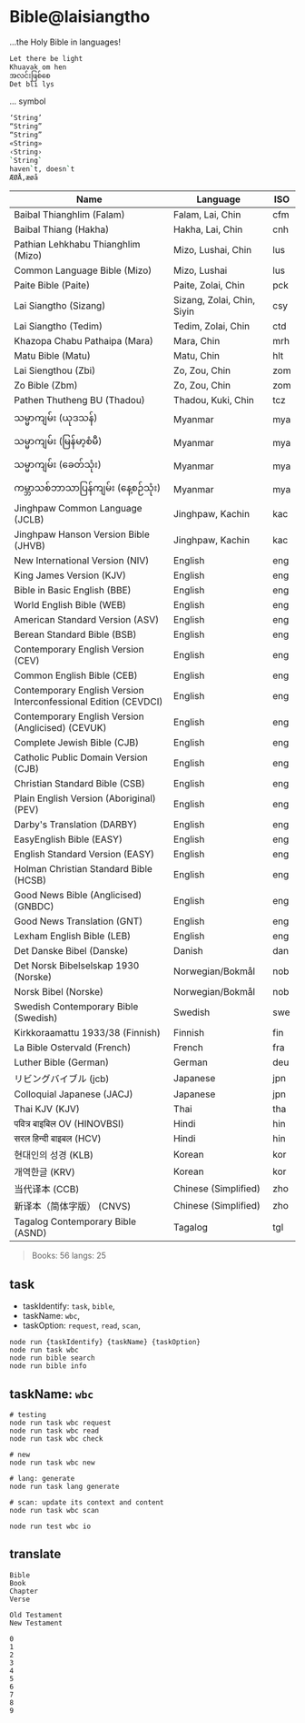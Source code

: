 # Bible@laisiangtho

...the Holy Bible in languages!

```bash
Let there be light
Khuavak om hen
အ​လင်း​ဖြစ်​စေ
Det bli lys
```

... symbol

```bash
‘String’
“String”
“String”
«String»
‹String›
`String`
haven`t, doesn`t
ÆØÅ,æøå
```

| Name | Language | ISO |
| --- | --- | --- |
| Baibal Thianghlim (Falam) | Falam, Lai, Chin | cfm |
| Baibal Thiang (Hakha) | Hakha, Lai, Chin | cnh |
| Pathian Lehkhabu Thianghlim (Mizo) | Mizo, Lushai, Chin | lus |
| Common Language Bible (Mizo) | Mizo, Lushai | lus |
| Paite Bible (Paite) | Paite, Zolai, Chin | pck |
| Lai Siangtho (Sizang) | Sizang, Zolai, Chin, Siyin | csy |
| Lai Siangtho (Tedim) | Tedim, Zolai, Chin | ctd |
| Khazopa Chabu Pathaipa (Mara) | Mara, Chin | mrh |
| Matu Bible (Matu) | Matu, Chin | hlt |
| Lai Siengthou (Zbi) | Zo, Zou, Chin | zom |
| Zo Bible (Zbm) | Zo, Zou, Chin | zom |
| Pathen Thutheng BU (Thadou) | Thadou, Kuki, Chin | tcz |
| သမ္မာကျမ်း (ယုဒသန်) | Myanmar | mya |
| သမ္မာကျမ်း (မြန်​​​မာ့​​​စံ​​​မီ​​​) | Myanmar | mya |
| သမ္မာကျမ်း (ခေတ်သုံး) | Myanmar | mya |
| ကမ္ဘာသစ်ဘာသာပြန်ကျမ်း (နေ့စဉ်သုံး) | Myanmar | mya |
| Jinghpaw Common Language (JCLB) | Jinghpaw, Kachin | kac |
| Jinghpaw Hanson Version Bible (JHVB) | Jinghpaw, Kachin | kac |
| New International Version (NIV) | English | eng |
| King James Version (KJV) | English | eng |
| Bible in Basic English (BBE) | English | eng |
| World English Bible (WEB) | English | eng |
| American Standard Version (ASV) | English | eng |
| Berean Standard Bible (BSB) | English | eng |
| Contemporary English Version (CEV) | English | eng |
| Common English Bible (CEB) | English | eng |
| Contemporary English Version Interconfessional Edition (CEVDCI) | English | eng |
| Contemporary English Version (Anglicised) (CEVUK) | English | eng |
| Complete Jewish Bible (CJB) | English | eng |
| Catholic Public Domain Version (CJB) | English | eng |
| Christian Standard Bible (CSB) | English | eng |
| Plain English Version (Aboriginal) (PEV) | English | eng |
| Darby's Translation (DARBY) | English | eng |
| EasyEnglish Bible (EASY) | English | eng |
| English Standard Version (EASY) | English | eng |
| Holman Christian Standard Bible (HCSB) | English | eng |
| Good News Bible (Anglicised) (GNBDC) | English | eng |
| Good News Translation (GNT) | English | eng |
| Lexham English Bible (LEB) | English | eng |
| Det Danske Bibel (Danske) | Danish | dan |
| Det Norsk Bibelselskap 1930 (Norske) | Norwegian/Bokmål | nob |
| Norsk Bibel (Norske) | Norwegian/Bokmål | nob |
| Swedish Contemporary Bible (Swedish) | Swedish | swe |
| Kirkkoraamattu 1933/38 (Finnish) | Finnish | fin |
| La Bible Ostervald (French) | French | fra |
| Luther Bible (German) | German | deu |
| リビングバイブル (jcb) | Japanese | jpn |
| Colloquial Japanese (JACJ) | Japanese | jpn |
| Thai KJV (KJV) | Thai | tha |
| पवित्र बाइबिल OV (HINOVBSI) | Hindi | hin |
| सरल हिन्दी बाइबल (HCV) | Hindi | hin |
| 현대인의 성경 (KLB) | Korean | kor |
| 개역한글 (KRV) | Korean | kor |
| 当代译本 (CCB) | Chinese (Simplified) | zho |
| 新译本（简体字版） (CNVS) | Chinese (Simplified) | zho |
| Tagalog Contemporary Bible (ASND) | Tagalog | tgl |
> Books: 56 langs: 25

## task

- taskIdentify: `task`, `bible`,
- taskName: `wbc`,
- taskOption: `request`, `read`, `scan`,

```shell
node run {taskIdentify} {taskName} {taskOption}
node run task wbc
node run bible search
node run bible info
```

## taskName: `wbc`

```shell
# testing
node run task wbc request
node run task wbc read
node run task wbc check

# new
node run task wbc new

# lang: generate
node run task lang generate

# scan: update its context and content
node run task wbc scan

node run test wbc io
```

## translate

```shell
Bible
Book
Chapter
Verse

Old Testament
New Testament

0
1
2
3
4
5
6
7
8
9
```
